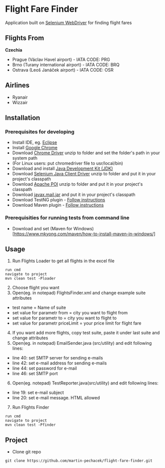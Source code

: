 # Flight Fare Finder
Application built on [Selenium WebDriver](http://www.seleniumhq.org/) for finding flight fares

## Flights From
**Czechia**
- Prague (Václav Havel airport) - IATA CODE: PRG
- Brno (Turany international airport) - IATA CODE: BRQ
- Ostrava (Leoš Janáček airport) - IATA CODE: OSR

## Airlines
- Ryanair
- Wizzair

## Installation

### Prerequisites for developing
- Install IDE, eg. [Eclipse](https://www.eclipse.org/downloads/download.php?file=/oomph/epp/oxygen/R/eclipse-inst-win64.exe)
- Install [Google Chrome](https://www.google.com/chrome/)
- Download [Chrome Driver](https://sites.google.com/a/chromium.org/chromedriver/downloads) unzip to folder and set the folder's path in your system path
- (For Linux users: put chromedriver file to usr/local/bin)
- Download and install [Java Development Kit (JDK)](http://www.oracle.com/technetwork/java/javase/downloads/index.html)
- Download [Selenium Java Client Driver](http://seleniumhq.org/download/) unzip to folder and put it in your project's classpath
- Download [Apache POI](http://poi.apache.org/download.html) unzip to folder and put it in your project's classpath
- Download [javax.mail.jar](https://javaee.github.io/javamail/#Download_JavaMail_Release) and put it in your project's classpath
- Download TestNG plugin - [Follow instructions](http://toolsqa.com/selenium-webdriver/install-testng/)
- Download Maven plugin - [Follow instructions](http://toolsqa.com/java/maven/how-to-install-maven-eclipse-ide/)

### Prerequisities for running tests from command line
- Download and set (Maven for Windows)[https://www.mkyong.com/maven/how-to-install-maven-in-windows/]

## Usage
1. Run Flights Loader to get all flights in the excel file
```{r, engine='sh'}
run cmd
navigate to project
mvn clean test -Ploader
```
2. Choose flight you want
3. Open(eg. in notepad) FlightsFinder.xml and change example suite attributes
- test name = Name of suite
- set value for parametr from = city you want to flight from
- set value for parametr to = city you want to flight to
- set value for parametr priceLimit = your price limit for flight fare
4. If you want add more flights, copy test suite, paste it under last suite and change attributes
5. Open(eg. in notepad) EmailSender.java (src/utility) and edit following lines:
- line 40: set SMTP server for sending e-mails
- line 42: set e-mail address for sending e-mails
- line 44: set password for e-mail
- line 46: set SMTP port
6. Open(eg. notepad) TestReporter.java(src/utility) and edit following lines:
- line 19: set e-mail subject
- line 20: set e-mail message. HTML allowed
7. Run Flights Finder
```{r, engine='sh'}
run cmd
navigate to project
mvn clean test -Pfinder
```

## Project
* Clone git repo
```{r, engine='sh'}
git clone https://github.com/martin-pechacek/flight-fare-finder.git
```
